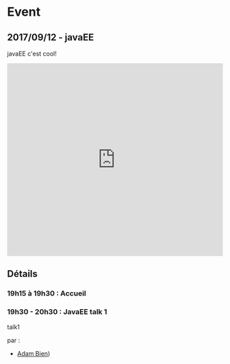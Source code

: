 # Event

## 2017/09/12 - javaEE

javaEE c'est cool!


<div class="iframe_container">
<iframe  src='http://eventbrite.fr/tickets-external?eid=35166697539&amp;ref=etckt' frameborder='0' height='450' width='100%' vspace='0' hspace='0' marginheight='5' marginwidth='5' scrolling='auto' allowtransparency='true'></iframe>
</div>


## Détails

### 19h15 à 19h30 : Accueil

### 19h30 - 20h30 : JavaEE talk 1

talk1


par :
* [Adam Bien](../speakers/bien-adam.html))

